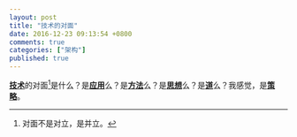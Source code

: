 ```yaml
---
layout: post
title: "技术的对面"
date: 2016-12-23 09:13:54 +0800
comments: true
categories: ["架构"]
published: true
---
```


<u>**技术**</u>的对面[^1]是什么？<!--more-->是<u>**应用**</u>么？是<u>**方法**</u>么？是<u>**思想**</u>么？是<u>**道**</u>么？我感觉，是<u>**策略**</u>。

[^1]: 对面不是对立，是并立。